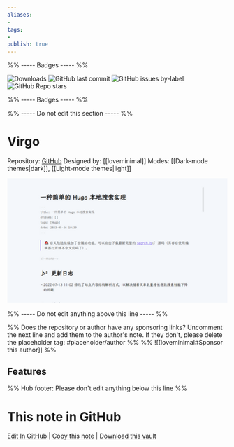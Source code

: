```yaml
---
aliases:
- 
tags: 
- 
publish: true
---
```


%% ----- Badges ----- %%

![Downloads](https://img.shields.io/badge/downloads-845-573E7A?style=for-the-badge&logo=)
![GitHub last commit](https://img.shields.io/github/last-commit/loveminimal/obsidian-theme-virgo?color=573E7A&label=last%20update&logo=github&style=for-the-badge)
![GitHub issues by-label](https://img.shields.io/github/issues/loveminimal/obsidian-theme-virgo/help%20wanted?color=573E7A&logo=github&style=for-the-badge) 
![GitHub Repo stars](https://img.shields.io/github/stars/loveminimal/obsidian-theme-virgo?color=573E7A&logo=github&style=for-the-badge)

%% ----- Badges ----- %%

%% ----- Do not edit this section ----- %%

# Virgo

Repository: [GitHub](https://github.com/loveminimal/obsidian-theme-virgo)
Designed by: [[loveminimal]]
Modes: [[Dark-mode themes|dark]], [[Light-mode themes|light]]



![screenshot](https://github.com/loveminimal/obsidian-theme-virgo/raw/HEAD/assets/screenshot.png)

%% ----- Do not edit anything above this line ----- %% 

%% Does the repository or author have any sponsoring links? Uncomment the next line and add them to the author's note. If they don't, please delete the placeholder tag: #placeholder/author %%
%% ![[loveminimal#Sponsor this author]] %%


## Features



%% Hub footer: Please don't edit anything below this line %%

# This note in GitHub

<span class="git-footer">[Edit In GitHub](https://github.dev/obsidian-community/obsidian-hub/blob/main/02%20-%20Community%20Expansions/02.05%20All%20Community%20Expansions/Themes/Virgo.md "git-hub-edit-note") | [Copy this note](https://raw.githubusercontent.com/obsidian-community/obsidian-hub/main/02%20-%20Community%20Expansions/02.05%20All%20Community%20Expansions/Themes/Virgo.md "git-hub-copy-note") | [Download this vault](https://github.com/obsidian-community/obsidian-hub/archive/refs/heads/main.zip "git-hub-download-vault") </span>
